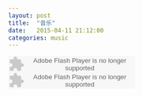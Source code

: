 ```yaml
---
layout: post
title:  "音乐"
date:   2015-04-11 21:12:00
categories: music
---
```

<label><label>



<embed src="http://www.xiami.com/widget/0_373547/singlePlayer.swf" type="application/x-shockwave-flash" width="257" height="33" wmode="transparent"/>


<embed src="http://www.xiami.com/widget/0_394523/singlePlayer.swf" type="application/x-shockwave-flash" width="257" height="33" wmode="transparent"/>


